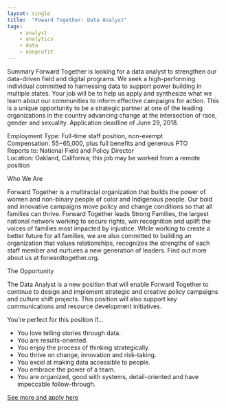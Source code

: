 ```yaml
---
layout: single
title:  "Foward Together: Data Analyst"
tags: 
    - analyst
    - analytics
    - data
    - nonprofit
---
```


Summary
Forward Together is looking for a data analyst to strengthen our data-driven field and digital programs.  We seek a high-performing individual committed to harnessing data to support power building in multiple states. Your job will be to help us apply and synthesize what we learn about our communities to inform effective campaigns for action. This is a unique opportunity to be a strategic partner at one of the leading organizations in the country advancing change at the intersection of race, gender and sexuality.  Application deadline of June 29, 2018.

Employment Type: Full-time staff position, non-exempt  
Compensation: $55-$65,000, plus full benefits and generous PTO  
Reports to: National Field and Policy Director  
Location: Oakland, California; this job may be worked from a remote position  


Who We Are

Forward Together is a multiracial organization that builds the power of women and non-binary people of color and Indigenous people. Our bold and innovative campaigns move policy and change conditions so that all families can thrive. Forward Together leads Strong Families, the largest national network working to secure rights, win recognition and uplift the voices of
families most impacted by injustice. While working to create a better future for all families, we are also committed to building an organization that values relationships, recognizes the strengths of each staff member and nurtures a new generation of leaders. Find out more about us at forwardtogether.org.

The Opportunity

The Data Analyst is a new position that will enable Forward Together to continue to design and implement strategic and creative policy campaigns and culture shift projects. This position will also support key communications and resource development initiatives.

You’re perfect for this position if...
* You love telling stories through data.
* You are results-oriented.
* You enjoy the process of thinking strategically.
* You thrive on change, innovation and risk-taking.
* You excel at making data accessible to people.
* You embrace the power of a team.
* You are organized, good with systems, detail-oriented and have impeccable follow-through.

[See more and apply here](https://forwardtogether.org/careers/data-analyst/)
